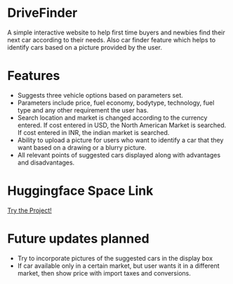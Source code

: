 # DriveFinder
A simple interactive website to help first time buyers and newbies find their next car according to their needs. Also car finder feature which helps to identify cars based on a picture provided by the user.

# Features
- Suggests three vehicle options based on parameters set.
- Parameters include price, fuel economy, bodytype, technology, fuel type and any other requirement the user has.
- Search location and market is changed according to the currency entered. If cost entered in USD, the North American Market is searched. If cost entered in INR, the indian market is searched.
- Ability to upload a picture for users who want to identify a car that they want based on a drawing or a blurry picture.
- All relevant points of suggested cars displayed along with advantages and disadvantages.


# Huggingface Space Link
[Try the Project!](https://huggingface.co/spaces/Interceptor/DriveFinder)


# Future updates planned
- Try to incorporate pictures of the suggested cars in the display box
- If car available only in a certain market, but user wants it in a different market, then show price with import taxes and conversions.
